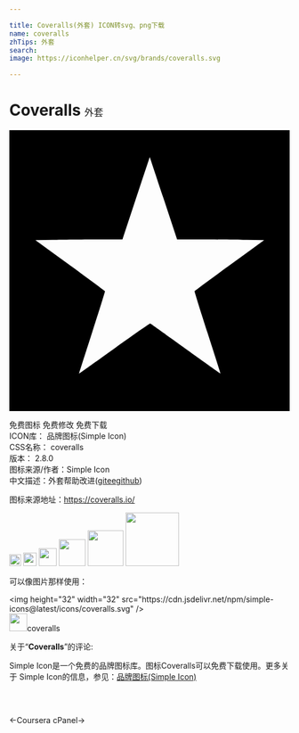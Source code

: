 ```yaml
---

title: Coveralls(外套) ICON转svg、png下载
name: coveralls
zhTips: 外套
search: 
image: https://iconhelper.cn/svg/brands/coveralls.svg

---
```


# Coveralls  <small style="font-size: 60%;font-weight: 100">外套</small>

<div id="svg" class="svg-wrap">
<svg role="img" xmlns="http://www.w3.org/2000/svg" viewBox="0 0 24 24"><title>Coveralls icon</title><path d="M0 12v12h24V0H0zm13.195-6.187l1.167 3.515 2.255.005c1.238.005 2.916.019 3.727.037l1.472.028-2.968 2.152c-1.63 1.181-2.976 2.18-2.99 2.212-.01.033.487 1.627 1.106 3.54.619 1.917 1.12 3.487 1.116 3.492-.005.01-1.35-.947-2.986-2.119-1.636-1.177-3-2.147-3.033-2.161-.028-.01-1.411.947-3.07 2.138-1.655 1.185-3.02 2.151-3.024 2.142-.004-.005.497-1.575 1.116-3.492.619-1.913 1.115-3.507 1.106-3.54-.014-.032-1.36-1.03-2.99-2.212L2.23 9.398l1.472-.028c.811-.018 2.49-.032 3.727-.037l2.254-.005 1.168-3.515a512.54 512.54 0 011.171-3.516c.005 0 .53 1.58 1.172 3.516z"/></svg>
</div>
<detail full-name='coveralls'></detail>

<div class="detail-page">
<p>
<span><span class="badge-success badge">免费图标</span> <span class="badge-success badge">免费修改</span>  <span class="badge-success badge">免费下载</span> </span>
<br/>
<span>
ICON库：
<span class="badge-secondary badge">品牌图标(Simple Icon)</span> 
</span>
<br/>
<span>
CSS名称：
<span class="badge-secondary badge">coveralls</span> 
</span>

<br/>
<span>
版本：
<span class="badge-secondary badge">2.8.0</span> 
</span>
<br/>
<span>图标来源/作者：<span class="badge-light badge">Simple Icon</span></span> 
<br/>
<span class="zh-detail">中文描述：<span class="badge-primary badge">外套</span><span class="help-link"><span>帮助改进</span>(<a href="https://gitee.com/liuwave/icon-helper/edit/master/json/brands/coveralls.json" target="_blank" rel="noopener noreferrer">gitee</a><a href="https://github.com/liuwave/icon-helper/edit/master/json/brands/coveralls.json" target="_blank" rel="noopener noreferrer">github</a></span>)</span><br/>
</p>
</div><div class="description description alert alert-light"><p>图标来源地址：<a href="https://coveralls.io/" target="_blank" rel="noopener noreferrer">https://coveralls.io/</a></p></div>
<div class="alert alert-dark">
<img height="21" width="21" src="https://cdn.jsdelivr.net/npm/simple-icons@latest/icons/coveralls.svg" />
<img height="24" width="24" src="https://cdn.jsdelivr.net/npm/simple-icons@latest/icons/coveralls.svg" />
<img height="32" width="32" src="https://cdn.jsdelivr.net/npm/simple-icons@latest/icons/coveralls.svg" />
<img height="48" width="48" src="https://cdn.jsdelivr.net/npm/simple-icons@latest/icons/coveralls.svg" />
<img height="64" width="64" src="https://cdn.jsdelivr.net/npm/simple-icons@latest/icons/coveralls.svg" />
<img height="96" width="96" src="https://cdn.jsdelivr.net/npm/simple-icons@latest/icons/coveralls.svg" />

</div>
<div>
  <p>可以像图片那样使用：    
  </p>
  <div class="alert alert-primary" style="font-size: 14px">
    &lt;img height="32" width="32" src="https://cdn.jsdelivr.net/npm/simple-icons@latest/icons/coveralls.svg" /&gt;
    <copy-btn content='<img height="32" width="32" src="https://cdn.jsdelivr.net/npm/simple-icons@latest/icons/coveralls.svg" />'></copy-btn>
  </div>
  <div class="alert alert-secondary">
    <img height="32" width="32" src="https://cdn.jsdelivr.net/npm/simple-icons@latest/icons/coveralls.svg" />coveralls
    <copy-btn content="coveralls" btn-title="复制图标名称"></copy-btn>
  </div>
</div>
<div class="icon-detail__container">
<p>关于“<b>Coveralls</b>”的评论:</p>
</div>
<Vssue title="关于“Coveralls”的评论" />
<div><p>Simple Icon是一个免费的品牌图标库。图标Coveralls可以免费下载使用。更多关于  Simple Icon的信息，参见：<a target="_blank" href="https://iconhelper.cn/brands.html">品牌图标(Simple Icon)</a>
</p></div>


<div style="padding:2rem 0 " class="page-nav"><p class="inner"><span class="prev">←<router-link to="/icon/coursera.html">Coursera</router-link></span> <span class="next"><router-link to="/icon/cpanel.html">cPanel</router-link>→</span></p></div>
